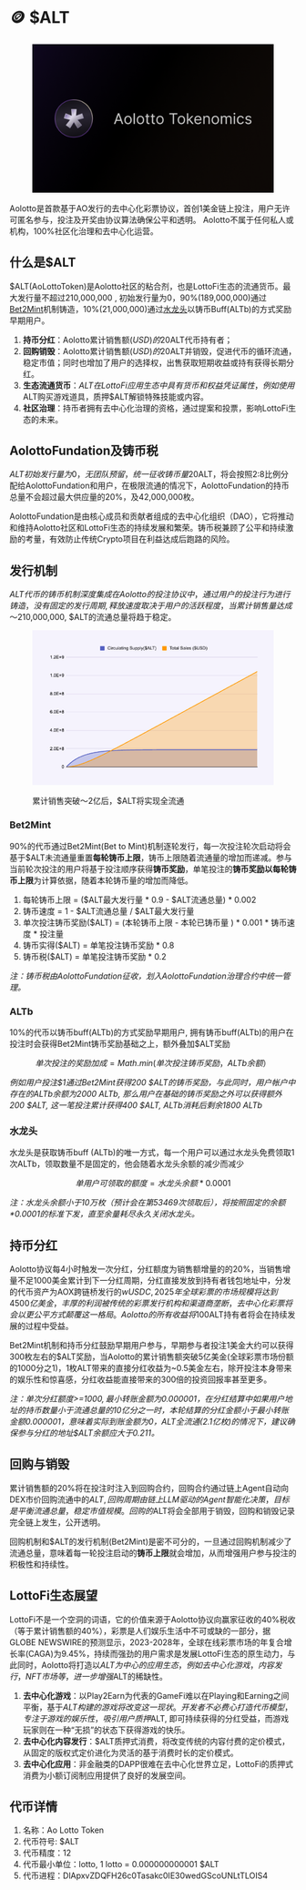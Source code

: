 # 🪙 $ALT

<figure><img src=".gitbook/assets/tokenomics.png" alt=""><figcaption></figcaption></figure>

Aolotto是首款基于AO发行的去中心化彩票协议，首创1美金链上投注，用户无许可匿名参与，投注及开奖由协议算法确保公平和透明。 Aolotto不属于任何私人或机构，100%社区化治理和去中心化运营。

## 什么是$ALT

$ALT(AoLottoToken)是Aolotto社区的粘合剂，也是LottoFi生态的流通货币。最大发行量不超过210,000,000 , 初始发行量为0，90%(189,000,000)通过[Bet2Mint](usdalt.md#bet2mint)机制铸造，10%(21,000,000)通过[水龙头](usdalt.md#shui-long-tou)以铸币Buff(ALTb)的方式奖励早期用户。

1. **持币分红**：Aolotto累计销售额($USD)的20%将通过持币分红直接按比例分发给$ALT代币持有者；
2. **回购销毁**：Aolotto累计销售额($USD)的20%用于回购流通中的$ALT并销毁，促进代币的循环流通，稳定市值；同时也增加了用户的选择权，出售获取短期收益或持有获得长期分红。
3. **生态流通货币**：$ALT在LottoFi应用生态中具有货币和权益凭证属性，例如使用$ALT购买游戏道具，质押$ALT解锁特殊技能或内容。
4. **社区治理**：持币者拥有去中心化治理的资格，通过提案和投票，影响LottoFi生态的未来。

## AolottoFundation及铸币税

$ALT初始发行量为0，无团队预留，统一征收铸币量20%的铸币税支撑协议的运营和开发成本，激励创始团队及核心贡献者。用户通过Bet2Mint或水龙头铸造一枚新的$ALT，将会按照2:8比例分配给AolottoFundation和用户，在极限流通的情况下，AolottoFundation的持币总量不会超过最大供应量的20%，及42,000,000枚。

AolottoFundation是由核心成员和贡献者组成的去中心化组织（DAO），它将推动和维持Aolotto社区和LottoFi生态的持续发展和繁荣。铸币税兼顾了公平和持续激励的考量，有效防止传统Crypto项目在利益达成后跑路的风险。

## 发行机制

$ALT代币的铸币机制深度集成在Aolotto的投注协议中，通过用户的投注行为进行铸造，没有固定的发行周期, 释放速度取决于用户的活跃程度，当累计销售量达成～$210,000,000, $ALT的流通总量将趋于稳定。

<figure><img src=".gitbook/assets/chart.png" alt=""><figcaption><p>累计销售突破～2亿后，$ALT将实现全流通</p></figcaption></figure>

### Bet2Mint

90%的代币通过Bet2Mint(Bet to Mint)机制逐轮发行，每一次投注轮次启动将会基于$ALT未流通量重置**每轮铸币上限**，铸币上限随着流通量的增加而递减。参与当前轮次投注的用户将基于投注顺序获得**铸币奖励**，单笔投注的**铸币奖励以每轮铸币上限**为计算依据，随着本轮铸币量的增加而降低。

1. 每轮铸币上限 = ($ALT最大发行量 \* 0.9 - $ALT流通总量)  \* 0.002
2. 铸币速度 = 1 - $ALT流通总量 / $ALT最大发行量
3. 单次投注铸币奖励($ALT) =  (本轮铸币上限 - 本轮已铸币量 ) \* 0.001 \* 铸币速度 \* 投注量
4. 铸币实得($ALT) = 单笔投注铸币奖励 \* 0.8
5. 铸币税($ALT) = 单笔投注铸币奖励 \* 0.2

_注：铸币税由AolottoFundation征收，划入AolottoFundation治理合约中统一管理。_

### ALTb

10%的代币以铸币buff(ALTb)的方式奖励早期用户, 拥有铸币buff(ALTb)的用户在投注时会获得Bet2Mint铸币奖励基础之上，额外叠加$ALT奖励

$$
单次投注的奖励加成 = Math.min(单次投注铸币奖励，ALTb余额）
$$

_例如用户投注$1通过Bet2Mint获得200 $ALT的铸币奖励，与此同时，用户帐户中存在的ALTb余额为2000 ALTb, 那么用户在基础的铸币奖励之外可以获得额外200 $ALT, 这一笔投注累计获得400 $ALT, ALTb消耗后剩余1800 ALTb_

### 水龙头

水龙头是获取铸币buff (ALTb)的唯一方式，每一个用户可以通过水龙头免费领取1次ALTb，领取数量不是固定的，他会随着水龙头余额的减少而减少

$$
单用户可领取的额度 = 水龙头余额 * 0.0001
$$

_注：水龙头余额小于10万枚（预计会在第53469次领取后），将按照固定的余额\*0.0001的标准下发，直至余量耗尽永久关闭水龙头。_

## 持币分红

Aolotto协议每4小时触发一次分红，分红额度为销售额增量的的20%，当销售增量不足1000美金累计到下一分红周期，分红直接发放到持有者钱包地址中，分发的代币资产为AOX跨链桥发行的$wUSDC, 2025年全球彩票的市场规模将达到 4500亿美金，丰厚的利润被传统的彩票发行机构和渠道商垄断，去中心化彩票将会以更公平方式颠覆这一格局。Aolotto的所有收益将100%回馈社区，每一个$ALT持有者将会在持续发展的过程中受益。

Bet2Mint机制和持币分红鼓励早期用户参与，早期参与者投注1美金大约可以获得300枚左右的$ALT奖励，当Aolotto的累计销售额突破5亿美金(全球彩票市场份额的1000分之1)，1枚ALT带来的直接分红收益为\~0.5美金左右，除开投注本身带来的娱乐性和惊喜感，分红收益能直接带来的300倍的投资回报率甚至更多。

_注：单次分红额度>=$1000,最小转账金额为$0.000001，在分红结算中如果用户地址的持币数量小于流通总量的10亿分之一时，本轮结算的分红金额小于最小转账金额$0.000001，意味着实际到账金额为0，$ALT全流通(2.1亿枚)的情况下，建议确保参与分红的地址$ALT余额应大于0.211。_

## 回购与销毁

累计销售额的20%将在投注时注入到回购合约，回购合约通过链上Agent自动向DEX市价回购流通中的$ALT, 回购周期由链上LLM驱动的Agent智能化决策，目标是平衡流通总量，稳定市值规模。回购的$ALT将会全部用于销毁，回购和销毁记录完全链上发生，公开透明。

回购机制和$ALT的发行机制(Bet2Mint)是密不可分的，一旦通过回购机制减少了流通总量，意味着每一轮投注启动的**铸币上限**就会增加，从而增强用户参与投注的积极性和持续性。

## LottoFi生态展望

LottoFi不是一个空洞的词语，它的价值来源于Aolotto协议向赢家征收的40%税收（等于累计销售额的40%），彩票是人们娱乐生活中不可或缺的一部分，据GLOBE NEWSWIRE的预测显示，2023-2028年，全球在线彩票市场的年复合增长率(CAGA)为9.45%，持续而强劲的用户需求是发展LottoFi生态的原生动力，与此同时，Aolotto将打造以$ALT为中心的应用生态，例如去中心化游戏，内容发行，NFT市场等，进一步增强$ALT的稀缺性。

1. **去中心化游戏**：以Play2Earn为代表的GameFi难以在Playing和Earning之间平衡，基于$ALT构建的游戏将改变这一现状。开发者不必费心打造代币模型，专注于游戏的娱乐性，吸引用户质押$ALT, 即可持续获得的分红受益，而游戏玩家则在一种“无损”的状态下获得游戏的快乐。
2. **去中心化内容发行**：$ALT质押式消费，将改变传统的内容付费的定价模式，从固定的版权式定价进化为灵活的基于消费时长的定价模式。
3. **去中心化应用**：非金融类的DAPP很难在去中心化世界立足，LottoFi的质押式消费为小额订阅制应用提供了良好的发展空间。

## 代币详情

1. 名称：Ao Lotto Token
2. 代币符号:  $ALT
3. 代币精度：12
4. 代币最小单位：lotto, 1 lotto = 0.000000000001 $ALT
5. 代币进程：DlApxvZDQFH26c0Tasakc0IE30wedGScoUNLtTLOIS4
